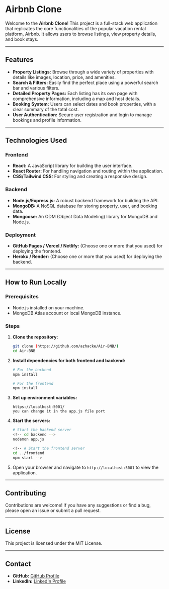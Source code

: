 # Airbnb Clone

Welcome to the **Airbnb Clone**! This project is a full-stack web application that replicates the core functionalities of the popular vacation rental platform, Airbnb. It allows users to browse listings, view property details, and book stays.

---

## Features

* **Property Listings:** Browse through a wide variety of properties with details like images, location, price, and amenities.
* **Search & Filters:** Easily find the perfect place using a powerful search bar and various filters.
* **Detailed Property Pages:** Each listing has its own page with comprehensive information, including a map and host details.
* **Booking System:** Users can select dates and book properties, with a clear summary of the total cost.
* **User Authentication:** Secure user registration and login to manage bookings and profile information.

---

## Technologies Used

### Frontend
* **React:** A JavaScript library for building the user interface.
* **React Router:** For handling navigation and routing within the application.
* **CSS/Tailwind CSS:** For styling and creating a responsive design.

### Backend
* **Node.js/Express.js:** A robust backend framework for building the API.
* **MongoDB:** A NoSQL database for storing property, user, and booking data.
* **Mongoose:** An ODM (Object Data Modeling) library for MongoDB and Node.js.

### Deployment
* **GitHub Pages / Vercel / Netlify:** (Choose one or more that you used) for deploying the frontend.
* **Heroku / Render:** (Choose one or more that you used) for deploying the backend.

---

## How to Run Locally

### Prerequisites

* Node.js installed on your machine.
* MongoDB Atlas account or local MongoDB instance.

### Steps

1.  **Clone the repository:**
    ```bash
    git clone (https://github.com/azhacke/Air-BNB/)
    cd Air-BNB
    ```

2.  **Install dependencies for both frontend and backend:**
    ```bash
    # For the backend
    npm install

    # For the frontend
    npm install
    ```

3.  **Set up environment variables:**
    
    ```your default port is 
    https://localhost:5001/
    you can change it in the app.js file port
    ```

4.  **Start the servers:**
    ```bash
    # Start the backend server
    <!-- cd backend -->
    nodemon app.js

    <!-- # Start the frontend server
    cd ../frontend
    npm start -->
    ```

5.  Open your browser and navigate to `http://localhost:5001` to view the application.

---

## Contributing

Contributions are welcome! If you have any suggestions or find a bug, please open an issue or submit a pull request.

---

## License

This project is licensed under the MIT License.

---

## Contact

* **GitHub:** [GitHub Profile](https://github.com/azhacke)
* **LinkedIn:** [LinkedIn Profile](https://linkedin.com/in/azhacked)

